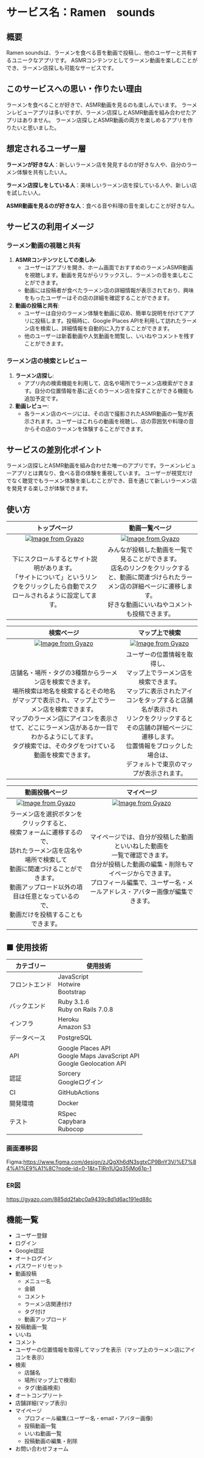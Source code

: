 # サービス名：Ramen　sounds

## 概要
Ramen soundsは、ラーメンを食べる音を動画で投稿し、他のユーザーと共有するユニークなアプリです。
ASMRコンテンツとしてラーメン動画を楽しむことができ、ラーメン店探しも可能なサービスです。

## このサービスへの思い・作りたい理由
ラーメンを食べることが好きで、ASMR動画を見るのも楽しんでいます。
ラーメンレビューアプリは多いですが、ラーメン店探しとASMR動画を組み合わせたアプリはありません。
ラーメン店探しとASMR動画の両方を楽しめるアプリを作りたいと思いました。

## 想定されるユーザー層
**ラーメンが好きな人**：新しいラーメン店を発見するのが好きな人や、自分のラーメン体験を共有したい人。

**ラーメン店探しをしている人**：美味しいラーメン店を探している人や、新しい店を試したい人。

**ASMR動画を見るのが好きな人**：食べる音や料理の音を楽しむことが好きな人。

## サービスの利用イメージ

### ラーメン動画の視聴と共有
1. **ASMRコンテンツとしての楽しみ**: 
   - ユーザーはアプリを開き、ホーム画面でおすすめのラーメンASMR動画を視聴します。動画を見ながらリラックスし、ラーメンの音を楽しむことができます。
   - 動画には投稿者が食べたラーメン店の詳細情報が表示されており、興味をもったユーザーはその店の詳細を確認することができます。
2. **動画の投稿と共有**: 
   - ユーザーは自分のラーメン体験を動画に収め、簡単な説明を付けてアプリに投稿します。投稿時に、Google Places APIを利用して訪れたラーメン店を検索し、詳細情報を自動的に入力することができます。
   - 他のユーザーは新着動画や人気動画を閲覧し、いいねやコメントを残すことができます。

### ラーメン店の検索とレビュー
1. **ラーメン店探し**:
   - アプリ内の検索機能を利用して、店名や場所でラーメン店検索ができます。自分の位置情報を基に近くのラーメン店を探すことができる機能も追加予定です。
2. **動画レビュー**:
   - 各ラーメン店のページには、その店で撮影されたASMR動画の一覧が表示されます。ユーザーはこれらの動画を視聴し、店の雰囲気や料理の音からその店のラーメンを体験することができます。

## サービスの差別化ポイント
ラーメン店探しとASMR動画を組み合わせた唯一のアプリです。ラーメンレビューアプリとは異なり、食べる音の体験を重視しています。
ユーザーが視覚だけでなく聴覚でもラーメン体験を楽しむことができ、音を通じて新しいラーメン店を発見する楽しさが体験できます。

## 使い方
| トップページ | 動画一覧ページ |
|:-----------:|:------------:|
| [![Image from Gyazo](https://i.gyazo.com/34b6c3c83cf85f0874762996dbffce30.gif)](https://gyazo.com/34b6c3c83cf85f0874762996dbffce30) | [![Image from Gyazo](https://i.gyazo.com/891e304f3666aef8d5de418825c66474.gif)](https://gyazo.com/891e304f3666aef8d5de418825c66474) |
| 下にスクロールするとサイト説明があります。<br>「サイトについて」というリンクをクリックしたら自動でスクロールされるように設定してます。 | みんなが投稿した動画を一覧で見ることができます。<br>店名のリンクをクリックすると、動画に関連づけられたラーメン店の詳細ページに遷移します。<br>好きな動画にいいねやコメントも投稿できます。 |

| 検索ページ | マップ上で検索 |
|:-----------:|:------------:|
| [![Image from Gyazo](https://i.gyazo.com/862e3d0dbfd39d965083410d7582c00a.gif)](https://gyazo.com/862e3d0dbfd39d965083410d7582c00a) | [![Image from Gyazo](https://i.gyazo.com/1bb6889496091c7f226447e4b65b2eab.gif)](https://gyazo.com/1bb6889496091c7f226447e4b65b2eab) |
| 店舗名・場所・タグの3種類からラーメン店を検索できます。<br>場所検索は地名を検索するとその地名がマップで表示され、マップ上でラーメン店を検索できます。<br>マップのラーメン店にアイコンを表示させて、どこにラーメン店があるか一目でわかるようにしてます。<br>タグ検索では、そのタグをつけている動画を検索できます。 | ユーザーの位置情報を取得し、<br>マップ上でラーメン店を検索できます。<br>マップに表示されたアイコンをタップすると店舗名が表示され<br>リンクをクリックするとその店舗の詳細ページに遷移します。<br>位置情報をブロックした場合は、<br>デフォルトで東京のマップが表示されます。 |

| 動画投稿ページ | マイページ |
|:-----------:|:------------:|
| [![Image from Gyazo](https://i.gyazo.com/78ec93c436906e37341314c9990669b0.gif)](https://gyazo.com/78ec93c436906e37341314c9990669b0) | [![Image from Gyazo](https://i.gyazo.com/35cd5b043f4094a67ef4cf8798653fe5.gif)](https://gyazo.com/35cd5b043f4094a67ef4cf8798653fe5) |
| ラーメン店を選択ボタンをクリックすると、<br>検索フォームに遷移するので、<br>訪れたラーメン店を店名や場所で検索して<br>動画に関連づけることができます。<br> 動画アップロード以外の項目は任意となっているので、<br>動画だけを投稿することもできます。 | マイページでは、自分が投稿した動画といいねした動画を<br>一覧で確認できます。<br>自分が投稿した動画の編集・削除もマイページからできます。<br>プロフィール編集で、ユーザー名・メールアドレス・アバター画像が編集できます。 |

## ■ 使用技術
| カテゴリー | 使用技術 |
| - | - |
| フロントエンド | JavaScript<br>Hotwire<br>Bootstrap |
| バックエンド | Ruby 3.1.6<br>Ruby on Rails 7.0.8|
| インフラ | Heroku<br>Amazon S3 |
| データベース | PostgreSQL |
| API | Google Places API<br>Google Maps JavaScript API<br>Google Geolocation API |
| 認証 | Sorcery<br>Googleログイン |
| CI | GitHubActions |
| 開発環境 | Docker |
| テスト | RSpec<br>Capybara<br>Rubocop |

### 画面遷移図
Figma:https://www.figma.com/design/zJQgXh6dN3sgtxCP9BnY3V/%E7%84%A1%E9%A1%8C?node-id=0-1&t=TlRn1UQq35jMo61p-1

### ER図
https://gyazo.com/885dd2fabc0a9439c8d1d6ac191ed88c

## 機能一覧
- ユーザー登録
- ログイン
- Google認証
- オートログイン
- パスワードリセット
- 動画投稿
  - メニュー名
  - 金額
  - コメント
  - ラーメン店関連付け
  - タグ付け
  - 動画アップロード
- 投稿動画一覧
- いいね
- コメント
- ユーザーの位置情報を取得してマップを表示（マップ上のラーメン店にアイコンを表示）
- 検索
  - 店舗名
  - 場所(マップ上で検索)
  - タグ(動画検索)
- オートコンプリート
- 店舗詳細(マップ表示)
- マイページ
  - プロフィール編集(ユーザー名・email・アバター画像)
  - 投稿動画一覧
  - いいね動画一覧
  - 投稿動画の編集・削除
- お問い合わせフォーム
